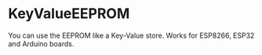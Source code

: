 # KeyValueEEPROM
You can use the EEPROM like a Key-Value store. Works for ESP8266, ESP32 and Arduino boards.
